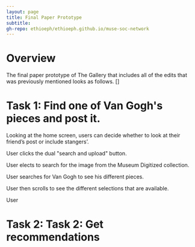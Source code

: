 ```yaml
---
layout: page
title: Final Paper Prototype
subtitle: 
gh-repo: ethioeph/ethioeph.github.io/muse-soc-network
---
```


# Overview

The final paper prototype of The Gallery that includes all of the edits that was previously mentioned looks as follows. 
[]

# Task 1: Find one of Van Gogh's pieces and post it.

<!-- -->
Looking at the home screen, users can decide whether to look at their friend’s post or include stangers’.

User clicks the dual "search and upload" button. 

User elects to search for the image from the Museum Digitized collection.

User searches for Van Gogh to see his different pieces.

User then scrolls to see the different selections that are available.

User 


# Task 2: Task 2: Get recommendations

